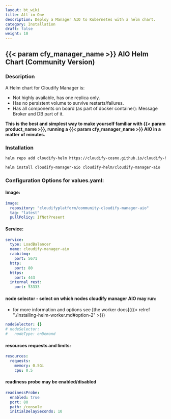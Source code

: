 ```yaml
---
layout: bt_wiki
title: All-in-One
description: Deploy a Manager AIO to Kubernetes with a helm chart.
category: Installation
draft: false
weight: 10
---
```

##  {{< param cfy_manager_name >}} AIO Helm Chart  (Community Version)

### Description

A Helm chart for Cloudify Manager is:

* Not highly available, has one replica only.
* Has no persistent volume to survive restarts/failures.
* Has all components on board (as part of docker container): Message Broker and DB part of it.

**This is the best and simplest way to make yourself familiar with {{< param product_name >}}, running a  {{< param cfy_manager_name >}} AIO in a matter of minutes.**


### Installation
```bash
helm repo add cloudify-helm https://cloudify-cosmo.github.io/cloudify-helm

helm install cloudify-manager-aio cloudify-helm/cloudify-manager-aio
```

### Configuration Options for values.yaml:

#### Image:

```yaml
image:
  repository: "cloudifyplatform/community-cloudify-manager-aio"
  tag: "latest"
  pullPolicy: IfNotPresent
```

#### Service:

```yaml
service:
  type: LoadBalancer
  name: cloudify-manager-aio
  rabbitmq:
    port: 5671
  http:
    port: 80
  https:
    port: 443
  internal_rest:
    port: 53333
```

#### node selector - select on which nodes cloudify manager AIO may run:
* for more information and options see [the worker docs]({{< relref "./installing-helm-worker.md#option-2" >}})
```yaml
nodeSelector: {}
# nodeSelector:
#   nodeType: onDemand 
```


#### resources requests and limits:
```yaml
resources:
  requests:
    memory: 0.5Gi
    cpu: 0.5
```

#### readiness probe may be enabled/disabled
```yaml
readinessProbe:
  enabled: true
  port: 80
  path: /console
  initialDelaySeconds: 10
```


